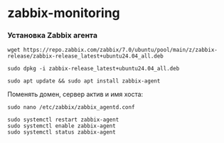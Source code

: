 # zabbix-monitoring
### Установка Zabbix агента
```
wget https://repo.zabbix.com/zabbix/7.0/ubuntu/pool/main/z/zabbix-release/zabbix-release_latest+ubuntu24.04_all.deb 
```
```
sudo dpkg -i zabbix-release_latest+ubuntu24.04_all.deb 
```
```
sudo apt update && sudo apt install zabbix-agent

```
Поменять домен, сервер актив и имя хоста:
```
sudo nano /etc/zabbix/zabbix_agentd.conf 
```
```
sudo systemctl restart zabbix-agent
sudo systemctl enable zabbix-agent
sudo systemctl status zabbix-agent
```
